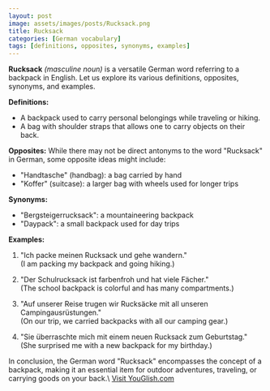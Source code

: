 ```yaml
---
layout: post
image: assets/images/posts/Rucksack.png
title: Rucksack
categories: [German vocabulary]
tags: [definitions, opposites, synonyms, examples]
---
```


**Rucksack** *(masculine noun)* is a versatile German word referring to a backpack in English. Let us explore its various definitions, opposites, synonyms, and examples.

**Definitions:**
- A backpack used to carry personal belongings while traveling or hiking.
- A bag with shoulder straps that allows one to carry objects on their back.

**Opposites:**
While there may not be direct antonyms to the word "Rucksack" in German, some opposite ideas might include:
- "Handtasche" (handbag): a bag carried by hand
- "Koffer" (suitcase): a larger bag with wheels used for longer trips

**Synonyms:**
- "Bergsteigerrucksack": a mountaineering backpack
- "Daypack": a small backpack used for day trips

**Examples:**
1. "Ich packe meinen Rucksack und gehe wandern."  
   (I am packing my backpack and going hiking.)

2. "Der Schulrucksack ist farbenfroh und hat viele Fächer."  
   (The school backpack is colorful and has many compartments.)

3. "Auf unserer Reise trugen wir Rucksäcke mit all unseren Campingausrüstungen."  
   (On our trip, we carried backpacks with all our camping gear.)

4. "Sie überraschte mich mit einem neuen Rucksack zum Geburtstag."  
   (She surprised me with a new backpack for my birthday.)

In conclusion, the German word "Rucksack" encompasses the concept of a backpack, making it an essential item for outdoor adventures, traveling, or carrying goods on your back.\ <a id="yg-widget-0" class="youglish-widget" data-query="Rucksack" data-lang="german" data-components="8412" data-auto-start="0" data-bkg-color="theme_light" data-title="How%20to%20pronounce%20Rucksack%20in%20German"  rel="nofollow" href="https://youglish.com">Visit YouGlish.com</a><script async src="https://youglish.com/public/emb/widget.js" charset="utf-8"></script>